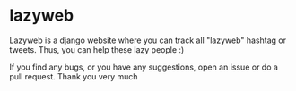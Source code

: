 lazyweb
=======

Lazyweb is a django website where you can track all "lazyweb" hashtag or tweets. Thus, you can help these lazy people :)


If you find any bugs, or you have any suggestions, open an issue or do a pull request. Thank you very much
